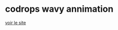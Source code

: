 # codrops wavy annimation

[voir le site]([https://github.com/user/repository/fork](https://raph5.github.io/codrops-01/))
